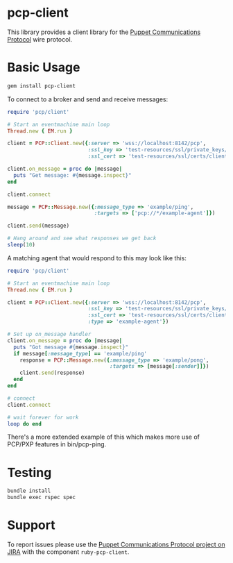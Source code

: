 pcp-client
==========

This library provides a client library for the [Puppet Communications Protocol](https://github.com/puppetlabs/pcp-specifications) wire protocol.


Basic Usage
==========

```sh
gem install pcp-client
```

To connect to a broker and send and receive messages:

```ruby
require 'pcp/client'

# Start an eventmachine main loop
Thread.new { EM.run }

client = PCP::Client.new({:server => 'wss://localhost:8142/pcp',
                          :ssl_key => 'test-resources/ssl/private_keys/client01.example.com.pem',
                          :ssl_cert => 'test-resources/ssl/certs/client01.example.com.pem'})

client.on_message = proc do |message|
  puts "Get message: #{message.inspect}"
end

client.connect

message = PCP::Message.new({:message_type => 'example/ping',
                            :targets => ['pcp://*/example-agent']})

client.send(message)

# Hang around and see what responses we get back
sleep(10)
```


A matching agent that would respond to this may look like this:

```ruby
require 'pcp/client'

# Start an eventmachine main loop
Thread.new { EM.run }

client = PCP::Client.new({:server => 'wss://localhost:8142/pcp',
                          :ssl_key => 'test-resources/ssl/private_keys/client02.example.com.pem',
                          :ssl_cert => 'test-resources/ssl/certs/client02.example.com.pem',
                          :type => 'example-agent'})

# Set up on_message handler
client.on_message = proc do |message|
  puts "Got message #{message.inspect}"
  if message[:message_type] == 'example/ping'
    response = PCP::Message.new({:message_type => 'example/pong',
                                 :targets => [message[:sender]]})
    client.send(response)
  end
end

# connect
client.connect

# wait forever for work
loop do end
```

There's a more extended example of this which makes more use of
PCP/PXP features in bin/pcp-ping.

Testing
=======

```sh
bundle install
bundle exec rspec spec
```

Support
=======

To report issues please use the [Puppet Communications Protocol project on
JIRA](https://tickets.puppetlabs.com/browse/PCP) with the component `ruby-pcp-client`.
